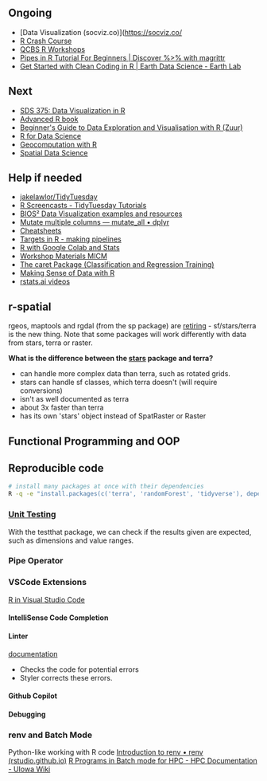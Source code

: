 ## Ongoing
- [Data Visualization (socviz.co)](https://socviz.co/
- [R Crash Course](https://github.com/ColauttiLab/RCrashCourse_Book#Downloads)
- [QCBS R Workshops](https://r.qcbs.ca/workshops/)
- [Pipes in R Tutorial For Beginners | Discover %>% with magrittr](https://www.datacamp.com/tutorial/pipe-r-tutorial)
- [Get Started with Clean Coding in R | Earth Data Science - Earth Lab](https://www.earthdatascience.org/workshops/clean-coding-tidyverse-intro/importance-of-clean-code/)
## Next
- [SDS 375: Data Visualization in R](https://wilkelab.org/SDS375/syllabus.html)
- [Advanced R book](https://adv-r.hadley.nz/)
- [Beginner's Guide to Data Exploration and Visualisation with R (Zuur)](https://www.highstat.com/index.php/books2?view=article&id=24&catid=18)
- [R for Data Science](https://r4ds.hadley.nz/)
- [Geocomputation with R](https://r.geocompx.org/)
- [Spatial Data Science](https://r-spatial.org/book/)

## Help if needed
- [jakelawlor/TidyTuesday](https://github.com/jakelawlor/TidyTuesday_JL/tree/master)
- [R Screencasts - TidyTuesday Tutorials](https://www.rscreencasts.com/)
- [BIOS² Data Visualization examples and resources](https://bios2.github.io/posts/2020-09-21-data-visualization/)
- [Mutate multiple columns — mutate_all • dplyr](https://dplyr.tidyverse.org/reference/mutate_all.html)
- [Cheatsheets](https://rstudio.github.io/cheatsheets/)
- [Targets in R - making pipelines](https://docs.ropensci.org/targets/)
- [R with Google Colab and Stats](https://bookdown.org/yshang/book/)
- [Workshop Materials MICM](https://www.mcgill.ca/micm/training/workshops-series/workshop-materials)
- [The caret Package (Classification and Regression Training)](https://topepo.github.io/caret/index.html)
- [Making Sense of Data with R](https://bookdown.org/yshang/book/)
- [rstats.ai videos](https://rstats.ai/videos)

## r-spatial

rgeos, maptools and rgdal (from the sp package) are [retiring](https://r-spatial.org/r/2022/04/12/evolution.html) - sf/stars/terra is the new thing.
Note that some packages will work differently with data from stars, terra or raster.

**What is the difference between the [stars](https://cran.r-project.org/web/packages/stars/index.html) package and terra?**
- can handle more complex data than terra, such as rotated grids.
- stars can handle sf classes, which terra doesn't (will require conversions)
- isn't as well documented as terra
- about 3x faster than terra
- has its own 'stars' object instead of SpatRaster or Raster

## Functional Programming and OOP


## Reproducible code
```bash
# install many packages at once with their dependencies
R -q -e "install.packages(c('terra', 'randomForest', 'tidyverse'), dependencies = TRUE)"
```

### [Unit Testing](https://www.geeksforgeeks.org/unit-testing-in-r-programming/) 
With the testthat package, we can check if the results given are expected, such as dimensions and value ranges.

### Pipe Operator


### VSCode Extensions
[R in Visual Studio Code](https://code.visualstudio.com/docs/languages/r)
#### IntelliSense Code Completion
#### Linter
[documentation](https://lintr.r-lib.org/articles/lintr.html#configuring-linters)
- Checks the code for potential errors
- Styler corrects these errors.
#### Github Copilot


#### Debugging

### renv and Batch Mode
Python-like working with R code
[Introduction to renv • renv (rstudio.github.io)](https://rstudio.github.io/renv/articles/renv.html)
[R Programs in Batch mode for HPC - HPC Documentation - UIowa Wiki](https://wiki.uiowa.edu/display/hpcdocs/R+Programs+in+Batch+mode+for+HPC)


